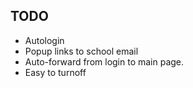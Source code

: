 
## TODO
* Autologin
* Popup links to school email
* Auto-forward from login to main page.
* Easy to turnoff